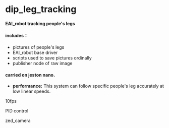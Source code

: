 # dip_leg_tracking

#### EAI_robot tracking people's legs

#### includes：

- pictures of people's legs
- EAI_robot base driver
- scripts used to save pictures ordinally
- publisher node of raw image

 

#### carried on jeston nano.

- **performance:**   This system can follow specific people's leg accurately at low linear speeds. 

10fps

PID control

zed_camera 
